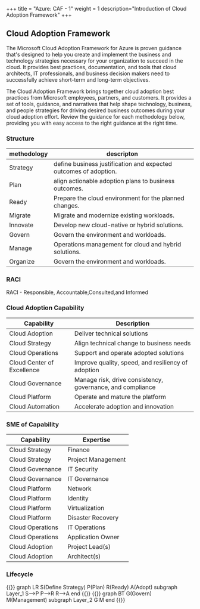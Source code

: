 +++
title = "Azure: CAF - 1"
weight = 1
description="Introduction of Cloud Adoption Framework"
+++

## Cloud Adoption Framework

The Microsoft Cloud Adoption Framework for Azure is proven guidance that's designed to help you create and implement the business and technology strategies necessary for your organization to succeed in the cloud. It provides best practices, documentation, and tools that cloud architects, IT professionals, and business decision makers need to successfully achieve short-term and long-term objectives.

The Cloud Adoption Framework brings together cloud adoption best practices from Microsoft employees, partners, and customers. It provides a set of tools, guidance, and narratives that help shape technology, business, and people strategies for driving desired business outcomes during your cloud adoption effort. Review the guidance for each methodology below, providing you with easy access to the right guidance at the right time.

### Structure

methodology |  descripton |
---|----
Strategy| define business justification and expected outcomes of adoption.		
Plan| align actionable adoption plans to business outcomes.
Ready| Prepare the cloud environment for the planned changes.		
Migrate| Migrate and modernize existing workloads.
Innovate| Develop new cloud-native or hybrid solutions.	
Govern| Govern the environment and workloads.
Manage| Operations management for cloud and hybrid solutions.	
Organize| Govern the environment and workloads.


### RACI

RACI - Responsible, Accountable,Consulted,and Informed


### Cloud Adoption Capability

Capability	| Description
----|----
Cloud Adoption	|Deliver technical solutions
Cloud Strategy	|Align technical change to business needs
Cloud Operations	|Support and operate adopted solutions
Cloud Center of Excellence	|Improve quality, speed, and resiliency of adoption
Cloud Governance	|Manage risk, drive consistency, governance, and compliance
Cloud Platform	|Operate and mature the platform
Cloud Automation	| Accelerate adoption and innovation


### SME of Capability

Capability	| Expertise
----|-----
Cloud Strategy  |   Finance
Cloud Strategy	|   Project Management
Cloud Governance|	IT Security
Cloud Governance|	IT Governance
Cloud Platform|	Network
Cloud Platform|	Identity
Cloud Platform|	Virtualization
Cloud Platform|	Disaster Recovery
Cloud Operations|	IT Operations
Cloud Operations|	Application Owner
Cloud Adoption|	Project Lead(s)
Cloud Adoption|	Architect(s)


### Lifecycle


{{<mermaid>}}
graph LR
    S(Define Strategy)
    P(Plan)
    R(Ready)
    A(Adopt)
   subgraph Layer_1
        S-->P
        P-->R
        R-->A
    end 
{{</mermaid >}}
{{<mermaid>}}
graph BT
    G(Govern)
    M(Management)
    subgraph Layer_2
        G
        M
    end
{{</mermaid >}}

